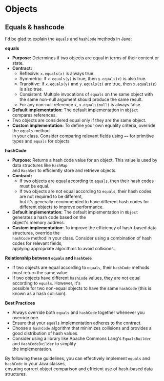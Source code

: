 # Objects 


## Equals & hashcode

I'd be glad to explain the `equals` and `hashCode` methods in Java:

**equals**

- **Purpose:** Determines if two objects are equal in terms of their content or state.
- **Contract:**
  - Reflexive: `x.equals(x)` is always true.
  - Symmetric: If `x.equals(y)` is true, then `y.equals(x)` is also true.
  - Transitive: If `x.equals(y)` and `y.equals(z)` are true, then `x.equals(z)` is also true.
  - Consistent: Multiple invocations of `equals` on the same object with the same non-null
    argument should produce the same result.
  - For any non-null reference `x`, `x.equals(null)` is always false.
- **Default implementation:** The default implementation in `Object` compares references.  
- Two objects are considered equal only if they are the same object.  
- **Custom implementation:** To define your own equality criteria, override the `equals` method  
  in your class. Consider comparing relevant fields using `==` for primitive types and `equals` for objects.  

**hashCode**

- **Purpose:** Returns a hash code value for an object. This value is used by data structures like `HashMap`  
  and `HashSet` to efficiently store and retrieve objects.
- **Contract:**
  - If two objects are equal according to `equals`, then their hash codes must be equal.
  - If two objects are not equal according to `equals`, their hash codes are not required to be different,  
    but it's generally recommended to have different hash codes for different objects to improve performance.  
- **Default implementation:** The default implementation in `Object` generates a hash code based on the  
  object's memory address.
- **Custom implementation:** To improve the efficiency of hash-based data structures, override the  
  `hashCode` method in your class. Consider using a combination of hash codes for relevant fields,  
   applying appropriate algorithms to avoid collisions.

**Relationship between `equals` and `hashCode`**

- If two objects are equal according to `equals`, their `hashCode` methods must return the same value.
- If two objects have different `hashCode` values, they are not equal according to `equals`. However, it's  
  possible for two non-equal objects to have the same `hashCode` (this is known as a hash collision).

**Best Practices**

- Always override both `equals` and `hashCode` together whenever you override one.
- Ensure that your `equals` implementation adheres to the contract.
- Choose a `hashCode` algorithm that minimizes collisions and provides a good distribution of hash values.  
- Consider using a library like Apache Commons Lang's `EqualsBuilder` and `HashCodeBuilder` to simplify  
  the implementation.

By following these guidelines, you can effectively implement `equals` and `hashCode` in your Java classes,  
ensuring correct object comparison and efficient use of hash-based data structures.

